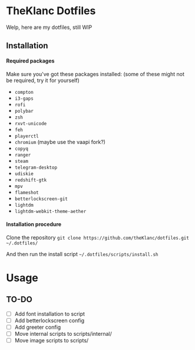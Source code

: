 # TheKlanc Dotfiles

Welp, here are my dotfiles, still WIP

## Installation
#### Required packages
Make sure you've got these packages installed: (some of these might not be required, try it for yourself)
* `compton`
* `i3-gaps`
* `rofi`
* `polybar`
* `zsh`
* `rxvt-unicode`
* `feh`
* `playerctl`
* `chromium` (maybe use the vaapi fork?)
* `copyq`
* `ranger`
* `steam`
* `telegram-desktop`
* `udiskie`
* `redshift-gtk`
* `mpv`
* `flameshot`
* `betterlockscreen-git`
* `lightdm`
* `lightdm-webkit-theme-aether`

#### Installation procedure
Clone the repository
`git clone https://github.com/theKlanc/dotfiles.git ~/.dotfiles/`

And then run the install script
`~/.dotfiles/scripts/install.sh`

# Usage

## TO-DO

- [  ] Add font installation to script
- [  ] Add betterlockscreen config
- [  ] Add greeter config
- [  ] Move internal scripts to scripts/internal/
- [  ] Move image scripts to scripts/
